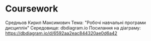 # Coursework
Cредньов Кирил Максимович
Тема: "Робочі навчальні програми дисциплін"
Середовище: dbdiagram.io
Посилання на діаграму: https://dbdiagram.io/d/6592aa2eac844320ae0d6a42
